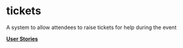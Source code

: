tickets
=======

A system to allow attendees to raise tickets for help during the event

__[User Stories](https://github.com/hackedio/tickets/wiki/User-Stories)__
